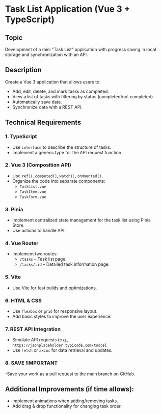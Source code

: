 # Task List Application (Vue 3 + TypeScript)

## Topic

Development of a mini "Task List" application with progress saving in local storage and synchronization with an API.

## Description

Create a Vue 3 application that allows users to:

- Add, edit, delete, and mark tasks as completed.
- View a list of tasks with filtering by status (completed/not completed).
- Automatically save data.
- Synchronize data with a REST API.

## Technical Requirements

### 1. TypeScript

- Use `interface` to describe the structure of tasks.
- Implement a generic type for the API request function.

### 2. Vue 3 (Composition API)

- Use `ref()`, `computed()`, `watch()`, `onMounted()`.
- Organize the code into separate components:
  - `TaskList.vue`
  - `TaskItem.vue`
  - `TaskForm.vue`

### 3. Pinia

- Implement centralized state management for the task list using Pinia Store.
- Use actions to handle API.

### 4. Vue Router

- Implement two routes:
  - `/tasks` – Task list page.
  - `/tasks/:id` – Detailed task information page.

### 5. Vite

- Use Vite for fast builds and optimizations.

### 6. HTML & CSS

- Use `flexbox` or `grid` for responsive layout.
- Add basic styles to improve the user experience.

### 7. REST API Integration

- Simulate API requests (e.g., `https://jsonplaceholder.typicode.com/todos`).
- Use `fetch` or `axios` for data retrieval and updates.

### 8. SAVE !IMPORTANT

-Save your work as a pull request to the main branch on GitHub.

## Additional Improvements (if time allows):

- Implement animations when adding/removing tasks.
- Add drag & drop functionality for changing task order.
